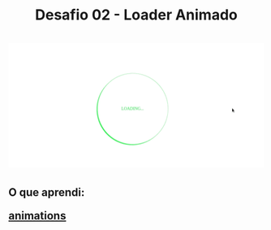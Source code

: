 <h1 align="center">
  Desafio 02 - Loader Animado
</h1>

<h1>
  <img src="./gif02.gif">
</h1>


<h2> O que aprendi:

<a href="https://www.w3schools.com/cssref/css3_pr_animation-keyframes.asp">animations</a>
